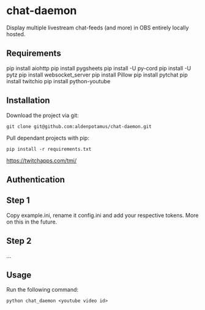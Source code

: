 # chat-daemon
Display multiple livestream chat-feeds (and more) in OBS entirely locally hosted.

## Requirements
pip install aiohttp
pip install pygsheets
pip install -U py-cord
pip install -U pytz
pip install websocket_server
pip install Pillow
pip install pytchat
pip install twitchio
pip install python-youtube

## Installation
Download the project via git:
```
git clone git@github.com:aldenpotamus/chat-daemon.git
```

Pull dependant projects with pip:
```
pip install -r requirements.txt
```

https://twitchapps.com/tmi/

## Authentication
Step 1
---
Copy example.ini, rename it config.ini and add your respective tokens.  More on this in the future.

Step 2
---
...

## Usage
Run the following command:
```
python chat_daemon <youtube video id>
```